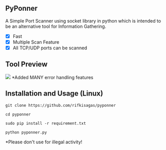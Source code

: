## PyPonner
A Simple Port Scanner using socket library in python which is intended to be an alternative tool for Information Gathering.

- [x] Fast
- [x] Multiple Scan Feature
- [x] All TCP/UDP ports can be scanned

## Tool Preview
![]([https://github.com/rifkisagas/pyponner/pyponnerpreview.gif](https://github.com/rifkisagas/pyponner/blob/main/pyponnerpreview.gif))
*Added MANY error handling features

## Installation and Usage (Linux)
    git clone https://github.com/rifkisagas/pyponner
    
    cd pyponner  
    
    sudo pip install -r requirement.txt
    
    python pyponner.py
    
*Please don't use for illegal activity!
